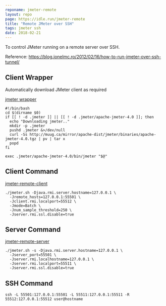 ```yaml
---
reponame: jmeter-remote
layout: repo
page: https://idle.run/jmeter-remote
title: "Remote JMeter over SSH"
tags: jmeter ssh
date: 2018-02-21
---
```


To control JMeter running on a remote server over SSH.

Reference: https://blog.ionelmc.ro/2012/02/16/how-to-run-jmeter-over-ssh-tunnel/

## Client Wrapper

Automatically download JMeter client as required

[jmeter wrapper](jmeter.sh)

```
#!/bin/bash
cd $(dirname $0)
if [[ ! -d .jmeter ]] || [[ ! -d .jmeter/apache-jmeter-4.0 ]]; then
  echo "Downloading jmeter.."
  mkdir -p .jmeter
  pushd .jmeter &>/dev/null
  curl -Ss http://muug.ca/mirror/apache-dist/jmeter/binaries/apache-jmeter-4.0.tgz | pv | tar x
  popd
fi

exec .jmeter/apache-jmeter-4.0/bin/jmeter "$@"
```

## Client Command

[jmeter-remote-client](jmeter-remote-client.sh)

```
./jmeter.sh -Djava.rmi.server.hostname=127.0.0.1 \
  -Jremote_hosts=127.0.0.1:55501 \
  -Jclient.rmi.localport=55512 \
  -Jmode=Batch \
  -Jnum_sample_threshold=250 \
  -Jserver.rmi.ssl.disable=true
```

## Server Command

[jmeter-remote-server](jmeter-remote-server.sh)

```
./jmeter.sh -s -Djava.rmi.server.hostname=127.0.0.1 \
  -Jserver_port=55501 \
  -Jserver.rmi.localhostname=127.0.0.1 \
  -Jserver.rmi.localport=55511 \
  -Jserver.rmi.ssl.disable=true
```

## SSH Command

```
ssh -L 55501:127.0.0.1:55501 -L 55511:127.0.0.1:55511 -R 55512:127.0.0.1:55512 user@hostname
```


